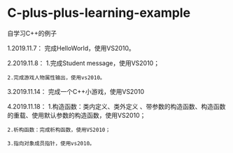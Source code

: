 # C-plus-plus-learning-example
自学习C++的例子

1.2019.11.7：
	完成HelloWorld，使用VS2010。
	
2.2019.11.8：
	1.完成Student message，使用VS2010；
	
	2.完成游戏人物属性输出，使用vs2010。
	
3.2019.11.14：
	完成一个C++小游戏，使用VS2010
	
4.2019.11.18：
	1.构造函数：类内定义、类外定义 、带参数的构造函数、构造函数的重载、使用默认参数的构造函数，使用VS2010；
	
	2.析构函数：完成析构函数，使用VS2010；
	
	3.指向对象成员指针，使用vs2010。
